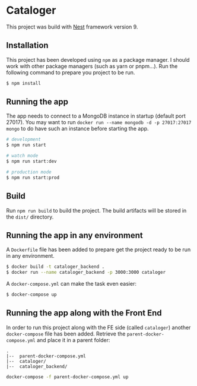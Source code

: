 # Cataloger

This project was build with [Nest](https://github.com/nestjs/nest) framework version 9.

## Installation

This project has been developed using `npm` as a package manager. I should work with other package managers (such as yarn or pnpm...). Run the following command to prepare you project to be run.

```bash
$ npm install
```

## Running the app

The app needs to connect to a MongoDB instance in startup (default port 27017).
You may want to run `docker run --name mongodb -d -p 27017:27017 mongo` to do have such an instance before starting the app.

```bash
# development
$ npm run start

# watch mode
$ npm run start:dev

# production mode
$ npm run start:prod
```

## Build

Run `npm run build` to build the project. The build artifacts will be stored in the `dist/` directory.

## Running the app in any environment

A `Dockerfile` file has been added to prepare get the project ready to be run in any environment.

```bash
$ docker build -t cataloger_backend .
$ docker run --name cataloger_backend -p 3000:3000 cataloger
```

A `docker-compose.yml` can make the task even easier:

```bash
$ docker-compose up
```

## Running the app along with the Front End

In order to run this project along with the FE side (called `cataloger`) another `docker-compose` file has been added.
Retrieve the `parent-docker-compose.yml` and place it in a parent folder:

```
.
|--  parent-docker-compose.yml
|--  cataloger/
|--  cataloger_backend/
```

```bash
docker-compose -f parent-docker-compose.yml up
```

